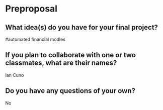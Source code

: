 # Preproposal

## What idea(s) do you have for your final project?

#automated financial modles 

## If you plan to collaborate with one or two classmates, what are their names?

Ian Cuno 

## Do you have any questions of your own?

No
